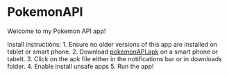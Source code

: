 # PokemonAPI

Welcome to my Pokemon API app!

Install instructions:
    1. Ensure no older versions of this app are installed on tablet or smart phone.
    2. Download [pokemonAPI.apk](https://github.com/jurdunnn/PokemonAPI/releases/download/0.1/pokemonAPI.apk) on a smart phone or tabelt.
    3. Click on the apk file either in the notifications bar or in downloads folder.
    4. Enable install unsafe apps
    5. Run the app!

